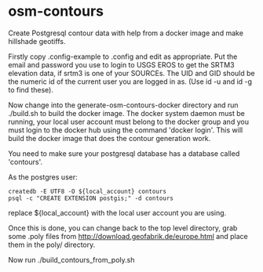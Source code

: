 # osm-contours
Create Postgresql contour data with help from a docker image and make hillshade geotiffs.


Firstly copy .config-example to .config and edit as appropriate. Put the email and password you use to login
to USGS EROS to get the SRTM3 elevation data, if srtm3 is one of your SOURCEs.
The UID and GID should be the numeric id of the current user you are logged in as. (Use id -u  and id -g to
find these).


Now change into the generate-osm-contours-docker directory and run ./build.sh to build the docker image.
The docker system daemon must be running, your local user account must belong to the docker group and you must
login to the docker hub using the command 'docker login'.
This will build the docker image that does the contour generation work.

You need to make sure your postgresql database has a database called 'contours'.

As the postgres user:
~~~~
createdb -E UTF8 -O ${local_account} contours
psql -c "CREATE EXTENSION postgis;" -d contours
~~~~
replace ${local_account} with the local user account you are using.


Once this is done, you can change back to the top level directory, grab some .poly files from 
http://download.geofabrik.de/europe.html and place them in the poly/ directory.

Now run ./build_contours_from_poly.sh
